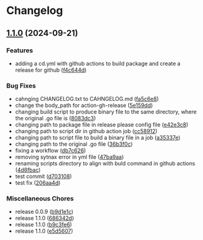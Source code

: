 # Changelog

## [1.1.0](https://github.com/sshaparenko/falcon/compare/v1.0.0-beta.1...v1.1.0) (2024-09-21)


### Features

* adding a cd.yml with github actions to build package and create a release for github ([f4c644d](https://github.com/sshaparenko/falcon/commit/f4c644d5cb04ba9a9475f4885a3d0700e857cfbc))


### Bug Fixes

* cahnging CHANGELOG.txt to CAHNGELOG.md ([fa5c6e8](https://github.com/sshaparenko/falcon/commit/fa5c6e81f7be2fbdf07df3c97c9724a3e5a41e4a))
* change the body_path for action-gh-release ([5e159dd](https://github.com/sshaparenko/falcon/commit/5e159dd51e0411e483364518217b41d0e0d6d7bf))
* changing build script to produce binary file to the same directory, where the original .go file is ([8083dc3](https://github.com/sshaparenko/falcon/commit/8083dc3b218ba917b0165189cc83139bb13e4ef4))
* changing path to package file in release please config file ([e42e3c8](https://github.com/sshaparenko/falcon/commit/e42e3c88fbafa6b80a9658f7a1da2b6cc6ae582d))
* changing path to script dir in github action job ([cc58912](https://github.com/sshaparenko/falcon/commit/cc5891204a4218d36913b0233d691340c2b425db))
* changing path to script file to build a binary file in a job ([a35337e](https://github.com/sshaparenko/falcon/commit/a35337e06484d1b8dad51fba22d87a09272451fd))
* changing path to the original .go file ([36b3f0c](https://github.com/sshaparenko/falcon/commit/36b3f0c2a207e011c44fdbf813e13a4a0af22456))
* fixing a workflow ([db7c626](https://github.com/sshaparenko/falcon/commit/db7c626dd9f0e5731c143151a3df0b988a082412))
* removing sytnax error in yml file ([47ba9aa](https://github.com/sshaparenko/falcon/commit/47ba9aa79a516f9f886e411c6c7431249deded6b))
* renaming scripts directory to align with buld command in github actions ([4d8fbac](https://github.com/sshaparenko/falcon/commit/4d8fbaceb9855f2f5ba405560f1c30a34a43dfb1))
* test commit ([d703108](https://github.com/sshaparenko/falcon/commit/d7031086835b3269c30cb462b5900ba25cbd6e25))
* test fix ([206aa4d](https://github.com/sshaparenko/falcon/commit/206aa4d14e4eebb2ce376e7b2fc39745010e368e))


### Miscellaneous Chores

* release 0.0.9 ([b9d1e1c](https://github.com/sshaparenko/falcon/commit/b9d1e1c984f55db3fba08c2f5c8014073182a8c1))
* release 1.1.0 ([686342d](https://github.com/sshaparenko/falcon/commit/686342d479d23e6fe306e7a1178a6ff896956d56))
* release 1.1.0 ([b9c3fe6](https://github.com/sshaparenko/falcon/commit/b9c3fe6051f930d0d24475873ab06ef13200a758))
* release 1.1.0 ([e5d5607](https://github.com/sshaparenko/falcon/commit/e5d56079a8fa0aa50eb4d8abd0bdb6d1041905b3))
